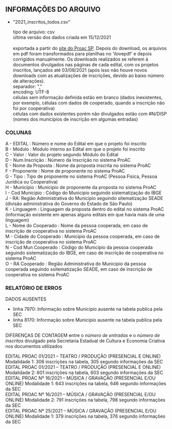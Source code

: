 ## INFORMAÇÕES DO ARQUIVO

- "2021_inscritos_todos.csv"

	tipo de arquivo: csv<br>
	última versão dos dados criada em 15/12/2021<br>	
	exportada a partir do [site do Proac SP](https://www.proac.sp.gov.br/proac-editais-editais-e-resultados/). Depois do download, os arquivos em pdf foram transformados para planilhas no 'ilovepdf' e depois corrigidos manualmente. Os downloads realizados se referem à documentos divulgados nas páginas de cada edital, com os projetos inscritos, lançados até 03/08/2021 (após isso não houve novos downloads com as atualizações de inscrições, devido ao baixo número de alterações).<br>
	separador: ","<br>
	encoding: UTF-8<br>
	células sem informação definida estão em branco (dados inexistentes, por exemplo, células com dados de cooperado, quando a inscrição não foi por cooperativa)<br>
	células com dados existentes porém não divulgados estão com #N/DISP (nomes dos municípios de inscrição em algumas entradas)

### COLUNAS

A - EDITAL : Número e nome do Edital em que o projeto foi inscrito<br>
B - Módulo : Módulo interno ao Edital em que o projeto foi inscrito<br>
C - Valor : Valor do projeto segundo Módulo do Edital<br>
D - Num.Inscrição : Número da Inscrição no sistema ProAC<br>
E - Nome da Proposta : Nome da proposta inscrita no sistema ProAC<br>
F - Proponente : Nome de proponente no sistema ProAC<br>
G - Tipo : Tipo de proponente no sistema ProAC (Pessoa Fisica, Pessoa Jurídica ou Cooperativa)<br>
H - Município : Municipio de proponente da proposta no sistema ProAC<br>
I - Cod Municipio : Código do Municipio seguindo sistematização do IBGE<br>
J - RA: Região Administrativa do Municipio seguindo sitematização SEADE (divisão administrativa do Governo do Estado de São Paulo)<br>
K - Linguagem : Linguagem da proposta dentro do edital no sistema ProAC (informação existente em apenas alguns editais em que havia mais de uma linguagem)<br>
L - Nome do Cooperado : Nome da pessoa cooperada, em caso de inscrição de cooperativa no sistema ProAC<br>
M - Cidade do Cooperado : Municipio da pessoa cooperada, em caso de inscrição de cooperativa no sistema ProAC<br>
N - Cod Mun Cooperado : Código do Municipio da pessoa cooperada seguindo sistematização do IBGE, em caso de inscrição de cooperativa no sistema ProAC<br>
O - RA Cooperado : Região Administrativa do Municipio da pessoa cooperada seguindo ssitematização SEADE, em caso de inscrição de cooperativa no sistema ProAC

### RELATÓRIO DE ERROS

DADOS AUSENTES

- linha 7970: Informação sobre Municipio ausente na tabela publica pela SEC
- linha 8170: Informação sobre Municipio ausente na tabela publica pela SEC

DIFERENÇAS DE CONTAGEM entre o *número de entradas* e o *número de inscritos* divulgado pela Secretaria Estadual de Cultura e Economia Criativa nos documentos utilizados

EDITAL PROAC 01/2021 – TEATRO / PRODUÇÃO (PRESENCIAL E ONLINE) Modalidade 1: 306 inscrições na tabela, 305 segundo informações da SEC<br>
EDITAL PROAC 01/2021 – TEATRO / PRODUÇÃO (PRESENCIAL E ONLINE) Modalidade 2: 601 inscrições na tabela, 603 segundo informações da SEC<br>
EDITAL PROAC Nº 16/2021 – MÚSICA / GRAVAÇÃO (PRESENCIAL E/OU ONLINE) Modalidade 1: 643 inscrições na tabela, 646 segundo informações da SEC<br>
EDITAL PROAC Nº 16/2021 – MÚSICA / GRAVAÇÃO (PRESENCIAL E/OU ONLINE) Modalidade 2: 791 inscrições na tabela, 798 segundo informações da SEC<br>
EDITAL PROAC Nº 25/2021 – MÚSICA / GRAVAÇÃO (PRESENCIAL E/OU ONLINE) Modalidade 1: 379 inscrições na tabela, 376 segundo informações da SEC<br>
